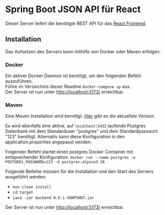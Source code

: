# Spring Boot JSON API für React
Dieser Server liefert die benötigte REST API für das [React Frontend](https://github.com/Leander-Wendt/moderne-webentwicklung-htmx/blob/main/forum-react/frontend).
## Installation
Das Aufsetzen des Servers kann mithilfe von Docker oder Maven erfolgen.
### Docker
Ein aktiver Docker Daemon ist benötigt, um den folgenden Befehl auszuführen.  
Führe im Verzeichnis dieser Readme `docker-compose up` aus.  
Der Server ist nun unter [http://localhost:5173/](http://localhost:5173/) erreichbar.

### Maven
Eine Maven Installation wird benötigt. [Hier](https://maven.apache.org/download.cgi?.) gibt es die aktuellste Version.  

Es wird ebenfalls eine aktive, auf `localhost:5432` laufende Postgres Datenbank mit dem Standarduser "postgres" und dem Standardpasswort "123" benötigt. Alternativ kann diese Konfiguration in den application.properties angepasst werden.  

Folgender Befehl startet einen postgres Docker Container mit entsprechender Konfiguration:
`docker run --name postgres -e POSTGRES_PASSWORD=123 -d postgres:alpine3.18`
  
Folgende Befehle müssen für die Installation und den Start des Servers ausgeführt werden:

   - `mvn clean install`
   - `cd target`
   - `java -jar backend-0.0.1-SNAPSHOT.jar`
    
Der Server ist nun unter [http://localhost:5173/](http://localhost:5173/) erreichbar.
